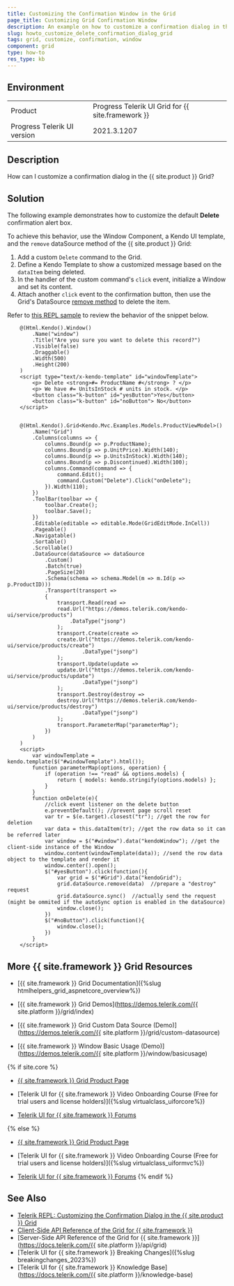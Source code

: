 ```yaml
---
title: Customizing the Confirmation Window in the Grid
page_title: Customizing Grid Confirmation Window
description: An example on how to customize a confirmation dialog in the Telerik UI Grid for {{ site.framework }}.
slug: howto_customize_delete_confirmation_dialog_grid
tags: grid, customize, confirmation, window
component: grid
type: how-to
res_type: kb
---
```


## Environment

<table>
 <tr>
  <td>Product</td>
  <td>Progress Telerik UI Grid for {{ site.framework }}</td>
 </tr>
  <tr>
  <td>Progress Тelerik UI version</td>
  <td>2021.3.1207</td>
 </tr>
</table>

## Description

How can I customize a confirmation dialog in the {{ site.product }} Grid?

## Solution

The following example demonstrates how to customize the default **Delete** confirmation alert box.

To achieve this behavior, use the Window Component, a Kendo UI template, and the `remove` dataSource method of the {{ site.product }} Grid:

1. Add a custom `Delete` command to the Grid.
2. Define a Kendo Template to show a customized message based on the `dataItem` being deleted.
3. In the handler of the custom command's `click` event, initialize a Window and set its content.
4. Attach another `click` event to the confirmation button, then use the Grid's DataSource [remove method](https://docs.telerik.com/kendo-ui/api/javascript/data/datasource/methods/remove) to delete the item.


Refer to [this REPL sample](https://netcorerepl.telerik.com/cGuMPwON29unf7PH26) to review the behavior of the snippet below. 

```
    @(Html.Kendo().Window()
        .Name("window")
        .Title("Are you sure you want to delete this record?")
        .Visible(false)
        .Draggable()
        .Width(500)
        .Height(200)
    )
    <script type="text/x-kendo-template" id="windowTemplate">
        <p> Delete <strong>#= ProductName #</strong> ? </p>
        <p> We have #= UnitsInStock # units in stock. </p>
        <button class="k-button" id="yesButton">Yes</button>
        <button class="k-button" id="noButton"> No</button>
    </script>


    @(Html.Kendo().Grid<Kendo.Mvc.Examples.Models.ProductViewModel>()    
        .Name("Grid")    
        .Columns(columns => {        
            columns.Bound(p => p.ProductName);
            columns.Bound(p => p.UnitPrice).Width(140);
            columns.Bound(p => p.UnitsInStock).Width(140);
            columns.Bound(p => p.Discontinued).Width(100);
            columns.Command(command => {
                command.Edit();
                command.Custom("Delete").Click("onDelete");
            }).Width(110);
        })
        .ToolBar(toolbar => {
            toolbar.Create();
            toolbar.Save();        
        })
        .Editable(editable => editable.Mode(GridEditMode.InCell))
        .Pageable()
        .Navigatable()
        .Sortable()
        .Scrollable()
        .DataSource(dataSource => dataSource        
            .Custom()         
            .Batch(true)
            .PageSize(20)
            .Schema(schema => schema.Model(m => m.Id(p => p.ProductID)))
            .Transport(transport =>
            {
                transport.Read(read =>
                read.Url("https://demos.telerik.com/kendo-ui/service/products")
                    .DataType("jsonp")
                );
                transport.Create(create =>
                create.Url("https://demos.telerik.com/kendo-ui/service/products/create")
                        .DataType("jsonp")
                );
                transport.Update(update =>
                update.Url("https://demos.telerik.com/kendo-ui/service/products/update")
                        .DataType("jsonp")
                );
                transport.Destroy(destroy =>
                destroy.Url("https://demos.telerik.com/kendo-ui/service/products/destroy")
                        .DataType("jsonp")
                );
                transport.ParameterMap("parameterMap");
            })
        )
    )
    <script>
        var windowTemplate = kendo.template($("#windowTemplate").html());
        function parameterMap(options, operation) {
            if (operation !== "read" && options.models) {
                return { models: kendo.stringify(options.models) };
            }
        }
        function onDelete(e){
            //click event listener on the delete button
            e.preventDefault(); //prevent page scroll reset
            var tr = $(e.target).closest("tr"); //get the row for deletion
            var data = this.dataItem(tr); //get the row data so it can be referred later
            var window = $("#window").data("kendoWindow"); //get the client-side instance of the Window
            window.content(windowTemplate(data)); //send the row data object to the template and render it
            window.center().open();
            $("#yesButton").click(function(){
                var grid = $("#Grid").data("kendoGrid");
                grid.dataSource.remove(data)  //prepare a "destroy" request
                grid.dataSource.sync()  //actually send the request (might be ommited if the autoSync option is enabled in the dataSource)
                window.close();
            })
            $("#noButton").click(function(){
                window.close();
            })
        }           
    </script>
```

## More {{ site.framework }} Grid Resources

* [{{ site.framework }} Grid Documentation]({%slug htmlhelpers_grid_aspnetcore_overview%})

* [{{ site.framework }} Grid Demos](https://demos.telerik.com/{{ site.platform }}/grid/index)

* [{{ site.framework }} Grid Custom Data Source (Demo)](https://demos.telerik.com/{{ site.platform }}/grid/custom-datasource)

* [{{ site.framework }} Window Basic Usage (Demo)](https://demos.telerik.com/{{ site.platform }}/window/basicusage)

{% if site.core %}
* [{{ site.framework }} Grid Product Page](https://www.telerik.com/aspnet-core-ui/grid)

* [Telerik UI for {{ site.framework }} Video Onboarding Course (Free for trial users and license holders)]({%slug virtualclass_uiforcore%})

* [Telerik UI for {{ site.framework }} Forums](https://www.telerik.com/forums/aspnet-core-ui)

{% else %}
* [{{ site.framework }} Grid Product Page](https://www.telerik.com/aspnet-mvc/grid)

* [Telerik UI for {{ site.framework }} Video Onboarding Course (Free for trial users and license holders)]({%slug virtualclass_uiformvc%})

* [Telerik UI for {{ site.framework }} Forums](https://www.telerik.com/forums/aspnet-mvc)
{% endif %}

## See Also

* [Telerik REPL: Customizing the Confirmation Dialog in the {{ site.product }} Grid](https://netcorerepl.telerik.com/cGuMPwON29unf7PH26)
* [Client-Side API Reference of the Grid for {{ site.framework }}](https://docs.telerik.com/kendo-ui/api/javascript/ui/grid)
* [Server-Side API Reference of the Grid for {{ site.framework }}](https://docs.telerik.com/{{ site.platform }}/api/grid)
* [Telerik UI for {{ site.framework }} Breaking Changes]({%slug breakingchanges_2023%})
* [Telerik UI for {{ site.framework }} Knowledge Base](https://docs.telerik.com/{{ site.platform }}/knowledge-base)
